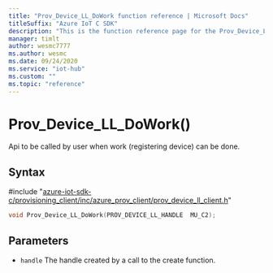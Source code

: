 ```yaml
---                             
title: "Prov_Device_LL_DoWork function reference | Microsoft Docs" 
titleSuffix: "Azure IoT C SDK"            
description: "This is the function reference page for the Prov_Device_LL_DoWork() function in the Azure IoT C SDK. This SDK is used with Azure IoT Hub and Azure IoT Hub Device Provisioning Service"            
manager: timlt                 
author: wesmc7777              
ms.author: wesmc               
ms.date: 09/24/2020                    
ms.service: "iot-hub"             
ms.custom: ""                
ms.topic: "reference"        
---                            
```


# Prov_Device_LL_DoWork()

Api to be called by user when work (registering device) can be done.

## Syntax

\#include "[azure-iot-sdk-c/provisioning_client/inc/azure_prov_client/prov_device_ll_client.h](../prov-device-ll-client-h.md)"  
```C
void Prov_Device_LL_DoWork(PROV_DEVICE_LL_HANDLE  MU_C2);
```

## Parameters
* `handle` The handle created by a call to the create function.


